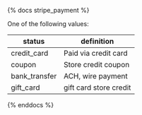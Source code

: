 {% docs stripe_payment %}
	
One of the following values: 

| status         | definition                                       |
|----------------|--------------------------------------------------|
| credit_card    | Paid via credit card                             |
| coupon         | Store credit coupon                              |
| bank_transfer  | ACH, wire payment                                |
| gift_card      | gift card store credit                           |

{% enddocs %}

